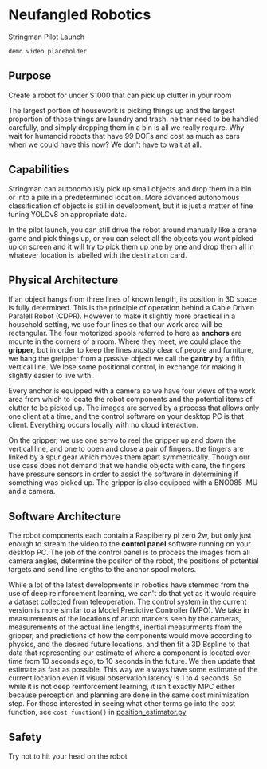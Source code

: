# Neufangled Robotics

Stringman Pilot Launch

    demo video placeholder

## Purpose

Create a robot for under $1000 that can pick up clutter in your room

The largest portion of housework is picking things up and the largest proportion of those things are laundry and trash. neither need to be handled carefully, and simply dropping them in a bin is all we really require. Why wait for humanoid robots that have 99 DOFs and cost as much as cars when we could have this now? We don't have to wait at all.

## Capabilities

Stringman can autonomously pick up small objects and drop them in a bin or into a pile in a predetermined location. More advanced autonomous classification of objects is still in development, but it is just a matter of fine tuning YOLOv8 on appropriate data.

In the pilot launch, you can still drive the robot around manually like a crane game and pick things up, or you can select all the objects you want picked up on screen and it will try to pick them up one by one and drop them all in whatever location is labelled with the destination card.

## Physical Architecture

If an object hangs from three lines of known length, its position in 3D space is fully determined. This is the principle of operation behind a Cable Driven Paralell Robot (CDPR). However to make it slightly more practical in a household setting, we use four lines so that our work area will be rectangular. The four motorized spools referred to here as **anchors** are mounte in the corners of a room. Where they meet, we could place the **gripper**, but in order to keep the lines *mostly* clear of people and furniture, we hang the greipper from a passive object we call the **gantry** by a fifth, vertical line. We lose some positional control, in exchange for making it slightly easier to live with.

Every anchor is equipped with a camera so we have four views of the work area from which to locate the robot components and the potential items of clutter to be picked up. The images are served by a process that allows only one client at a time, and the control software on your desktop PC is that client. Everything occurs locally with no cloud interaction.

On the gripper, we use one servo to reel the gripper up and down the vertical line, and one to open and close a pair of fingers. the fingers are linked by a spur gear which moves them apart symmetrically. Though our use case does not demand that we handle objects with care, the fingers have pressure sensors in order to assist the software in determining if something was picked up. The gripper is also equipped with a BNO085 IMU and a camera.

## Software Architecture

The robot components each contain a Raspiberry pi zero 2w, but only just enough to stream the video to the **control panel** software running on your desktop PC. The job of the control panel is to process the images from all camera angles, determine the positon of the robot, the positions of potential targets and send line lengths to the anchor spool motors.

While a lot of the latest developments in robotics have stemmed from the use of deep reinforcement learning, we can't do that yet as it would require a dataset collected from teleoperation. The control system in the current version is more similar to a Model Predictive Controller (MPO).
We take in measurements of the locations of aruco markers seen by the cameras, measurements of the actual line lengths, inertial measurments from the gripper, and predictions of how the components would move according to physics, and the desired future locations, and then fit a 3D Bspline to that data that representing our estimate of where a component is located over time from 10 seconds ago, to 10 seconds in the future. We then update that estimate as fast as possible. This way we always have some estimate of the current location even if visual observation latency is 1 to 4 seconds. So while it is not deep reinforcement learning, it isn't exactly MPC either because perception and planning are done in the same cost minimization step. For those interested in seeing what other terms go into the cost function, see `cost_function()` in [position_estimator.py](https://github.com/nhnifong/cranebot3-firmware/blob/main/position_estimator.py)

## Safety

Try not to hit your head on the robot